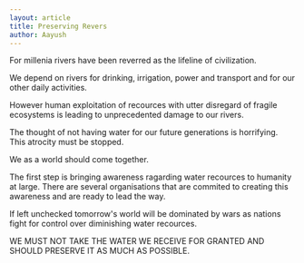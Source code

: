 ```yaml
---
layout: article
title: Preserving Revers
author: Aayush
---
```


For millenia rivers have been reverred as the lifeline of civilization.

We depend on rivers for drinking, irrigation, power and transport and for our other daily activities.

However human exploitation of recources with utter disregard of fragile ecosystems is leading to unprecedented damage to our rivers.

The thought of not having water for our future generations is horrifying. This atrocity must be stopped.

We as a world should come together.

The first step is bringing awareness ragarding water recources to humanity at large.
There are several organisations that are commited to creating this awareness and are ready to lead the way.

If left unchecked tomorrow's world will be dominated by wars as nations fight for control over diminishing water recources.

WE MUST NOT TAKE THE WATER WE RECEIVE FOR GRANTED AND SHOULD PRESERVE IT AS MUCH AS POSSIBLE.